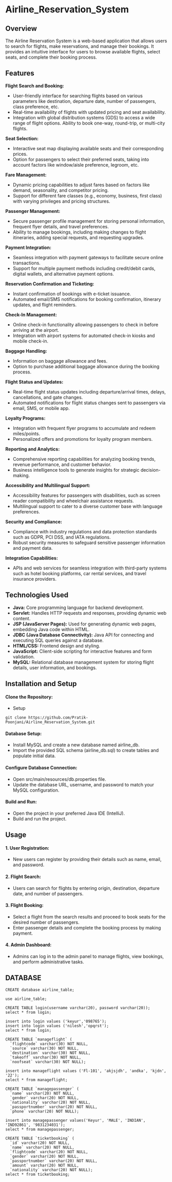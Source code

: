 # Airline_Reservation_System

##   Overview
The Airline Reservation System is a web-based application that allows users to search for flights, make reservations, and manage their bookings. It provides an intuitive interface for users to browse available flights, select seats, and complete their booking process.

## Features

__Flight Search and Booking:__
 - User-friendly interface for searching flights based on various parameters like destination, departure date, number of passengers, class preference, etc.
 - Real-time availability of flights with updated pricing and seat availability.
 - Integration with global distribution systems (GDS) to access a wide range of flight options.
Ability to book one-way, round-trip, or multi-city flights.

__Seat Selection:__
 - Interactive seat map displaying available seats and their corresponding prices.
 - Option for passengers to select their preferred seats, taking into account factors like window/aisle preference, legroom, etc.

__Fare Management:__
 - Dynamic pricing capabilities to adjust fares based on factors like demand, seasonality, and competitor pricing.
 - Support for different fare classes (e.g., economy, business, first class) with varying privileges and pricing structures.
  
__Passenger Management:__
 - Secure passenger profile management for storing personal information, frequent flyer details, and travel preferences.
 - Ability to manage bookings, including making changes to flight itineraries, adding special requests, and requesting upgrades.

__Payment Integration:__
 - Seamless integration with payment gateways to facilitate secure online transactions.
 - Support for multiple payment methods including credit/debit cards, digital wallets, and alternative payment options.

__Reservation Confirmation and Ticketing:__
 - Instant confirmation of bookings with e-ticket issuance.
 - Automated email/SMS notifications for booking confirmation, itinerary updates, and flight reminders.

__Check-In Management:__
 - Online check-in functionality allowing passengers to check in before arriving at the airport.
 - Integration with airport systems for automated check-in kiosks and mobile check-in.

__Baggage Handling:__
 - Information on baggage allowance and fees.
 - Option to purchase additional baggage allowance during the booking process.

__Flight Status and Updates:__
 - Real-time flight status updates including departure/arrival times, delays, cancellations, and gate changes.
 - Automated notifications for flight status changes sent to passengers via email, SMS, or mobile app.

__Loyalty Programs:__
 - Integration with frequent flyer programs to accumulate and redeem miles/points.
 - Personalized offers and promotions for loyalty program members.

__Reporting and Analytics:__
 - Comprehensive reporting capabilities for analyzing booking trends, revenue performance, and customer behavior.
 - Business intelligence tools to generate insights for strategic decision-making.

__Accessibility and Multilingual Support:__
 - Accessibility features for passengers with disabilities, such as screen reader compatibility and wheelchair assistance requests.
 - Multilingual support to cater to a diverse customer base with language preferences.

__Security and Compliance:__
 - Compliance with industry regulations and data protection standards such as GDPR, PCI DSS, and IATA regulations.
 - Robust security measures to safeguard sensitive passenger information and payment data.

__Integration Capabilities:__
 - APIs and web services for seamless integration with third-party systems such as hotel booking platforms, car rental services, and travel insurance providers.


## Technologies Used
 - __Java:__ Core programming language for backend development.
 - __Servlet:__ Handles HTTP requests and responses, providing dynamic web content.
 - __JSP (JavaServer Pages):__ Used for generating dynamic web pages, embedding Java code within HTML.
 - __JDBC (Java Database Connectivity):__ Java API for connecting and executing SQL queries against a database.
 - __HTML/CSS:__ Frontend design and styling.
 - __JavaScript:__ Client-side scripting for interactive features and form validation.
 - __MySQL:__ Relational database management system for storing flight details, user information, and bookings.


## Installation and Setup

#### Clone the Repository:

 - Setup
```
git clone https://github.com/Pratik-Poonjani/Airline_Reservation_System.git
```

#### Database Setup:
 - Install MySQL and create a new database named airline_db.
 - Import the provided SQL schema (airline_db.sql) to create tables and populate initial data.

#### Configure Database Connection:
 - Open src/main/resources/db.properties file.
 - Update the database URL, username, and password to match your MySQL configuration.

#### Build and Run:
- Open the project in your preferred Java IDE (IntelliJ).
 - Build and run the project.


## Usage

#### 1. User Registration:
 - New users can register by providing their details such as name, email, and password.

#### 2. Flight Search:
 - Users can search for flights by entering origin, destination, departure date, and number of passengers.

#### 3. Flight Booking:
 - Select a flight from the search results and proceed to book seats for the desired number of passengers.
 - Enter passenger details and complete the booking process by making payment.

#### 4. Admin Dashboard:
 - Admins can log in to the admin panel to manage flights, view bookings, and perform administrative tasks.



## DATABASE
~~~
CREATE database airline_table;

use airline_table;

CREATE TABLE login(username varchar(20), password varchar(20));
select * from login;

insert into login values ('keyur','098765');
insert into login values ('nilesh','opqrst');
select * from login;

CREATE TABLE `manageflight` (
  `flightcode` varchar(30) NOT NULL,
  `source` varchar(30) NOT NULL,
  `destination` varchar(30) NOT NULL,
  `takeoff` varchar(30) NOT NULL,
  `noofseat` varchar(30) NOT NULL);

insert into manageflight values ('Fl-101', 'akjsjdh', 'andka', 'kjdn', '22');
select * from manageflight;

CREATE TABLE `managepassenger` (
  `name` varchar(20) NOT NULL,
  `gender` varchar(20) NOT NULL,
  `nationality` varchar(20) NOT NULL,
  `passportnumber` varchar(20) NOT NULL,
  `phone` varchar(20) NOT NULL);

insert into managepassenger values('Keyur', 'MALE', 'INDIAN', 'IND92861', '9831234031');
select * from managepassenger;

CREATE TABLE `ticketbooking` (
  `id` varchar(20) NOT NULL,
  `name` varchar(20) NOT NULL,
  `flightcode` varchar(20) NOT NULL,
  `gender` varchar(20) NOT NULL,
  `passportnumber` varchar(20) NOT NULL,
  `amount` varchar(20) NOT NULL,
  `nationality` varchar(20) NOT NULL); 
select * from ticketbooking;
~~~
